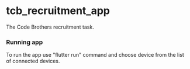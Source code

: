 # tcb_recruitment_app

The Code Brothers recruitment task.

### Running app
To run the app use "flutter run" command and choose device from the list of connected devices.